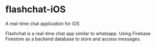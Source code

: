 # flashchat-iOS
A real-time chat application for iOS

Flashchat is a real-time chat app similar to whatsapp. Using Firebase Firestore as a backend database to store and access messages.

